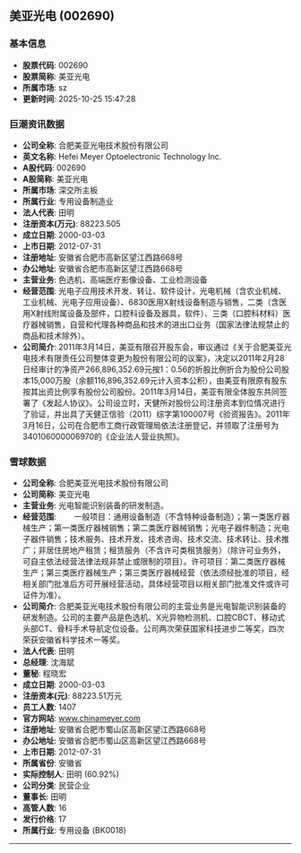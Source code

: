 ## 美亚光电 (002690)

### 基本信息

- **股票代码**: 002690
- **股票简称**: 美亚光电
- **所属市场**: sz
- **更新时间**: 2025-10-25 15:47:28

### 巨潮资讯数据

- **公司全称**: 合肥美亚光电技术股份有限公司
- **英文名称**: Hefei Meyer Optoelectronic Technology Inc.
- **A股代码**: 002690
- **A股简称**: 美亚光电
- **所属市场**: 深交所主板
- **所属行业**: 专用设备制造业
- **法人代表**: 田明
- **注册资本(万元)**: 88223.505
- **成立日期**: 2000-03-03
- **上市日期**: 2012-07-31
- **注册地址**: 安徽省合肥市高新区望江西路668号
- **办公地址**: 安徽省合肥市高新区望江西路668号
- **主营业务**: 色选机、高端医疗影像设备、工业检测设备
- **经营范围**: 光电子应用技术开发、转让、软件设计，光电机械（含农业机械、工业机械、光电子应用设备）、6830医用X射线设备制造与销售，二类（含医用X射线附属设备及部件，口腔科设备及器具，软件）、三类（口腔科材料）医疗器械销售，自营和代理各种商品和技术的进出口业务（国家法律法规禁止的商品和技术除外）。
- **公司简介**: 2011年3月14日，美亚有限召开股东会，审议通过《关于合肥美亚光电技术有限责任公司整体变更为股份有限公司的议案》，决定以2011年2月28日经审计的净资产266,896,352.69元按1：0.56的折股比例折合为股份公司股本15,000万股（余额116,896,352.69元计入资本公积），由美亚有限原有股东按其出资比例享有股份公司股份。2011年3月14日，美亚有限全体股东共同签署了《发起人协议》。公司设立时，天健所对股份公司注册资本到位情况进行了验证，并出具了天健正信验（2011）综字第100007号《验资报告》。2011年3月16日，公司在合肥市工商行政管理局依法注册登记，并领取了注册号为340106000006970的《企业法人营业执照》。

### 雪球数据

- **公司全称**: 合肥美亚光电技术股份有限公司
- **公司简称**: 美亚光电
- **主营业务**: 光电智能识别装备的研发制造。
- **经营范围**: 　　一般项目：通用设备制造（不含特种设备制造）；第一类医疗器械生产；第一类医疗器械销售；第二类医疗器械销售；光电子器件制造；光电子器件销售；技术服务、技术开发、技术咨询、技术交流、技术转让、技术推广；非居住房地产租赁；租赁服务（不含许可类租赁服务）（除许可业务外，可自主依法经营法律法规非禁止或限制的项目）。许可项目：第二类医疗器械生产；第三类医疗器械生产；第三类医疗器械经营（依法须经批准的项目，经相关部门批准后方可开展经营活动，具体经营项目以相关部门批准文件或许可证件为准）。
- **公司简介**: 合肥美亚光电技术股份有限公司的主营业务是光电智能识别装备的研发制造。公司的主要产品是色选机、X光异物检测机、口腔CBCT、移动式头部CT、骨科手术导航定位设备。公司两次荣获国家科技进步二等奖，四次荣获安徽省科学技术一等奖。
- **法人代表**: 田明
- **总经理**: 沈海斌
- **董秘**: 程晓宏
- **成立日期**: 2000-03-03
- **注册资本(元)**: 88223.51万元
- **员工人数**: 1407
- **官方网站**: www.chinameyer.com
- **注册地址**: 安徽省合肥市蜀山区高新区望江西路668号
- **办公地址**: 安徽省合肥市蜀山区高新区望江西路668号
- **上市日期**: 2012-07-31
- **所属省份**: 安徽省
- **实际控制人**: 田明 (60.92%)
- **公司分类**: 民营企业
- **董事长**: 田明
- **高管人数**: 16
- **发行价格**: 17
- **所属行业**: 专用设备 (BK0018)

---